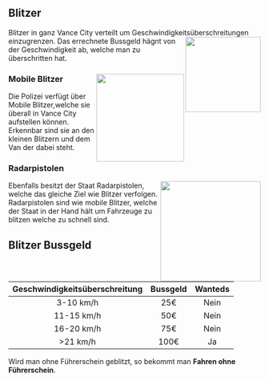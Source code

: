 ## Blitzer

Blitzer in ganz Vance City verteilt um Geschwindigkeitsüberschreitungen einzugrenzen. <img align="right" width="150" eight="100" src="../../../assets/image/biz/Blitzer.png">
Das errechnete Bussgeld hägnt von der Geschwindigkeit ab, welche man zu überschritten hat.

### Mobile Blitzer <img align="right" width="175" eight="175" src="../../../assets/image/biz/Mobiler-Blitzer.png">

Die Polizei verfügt über Mobile Blitzer,welche sie überall in Vance City aufstellen können. Erkennbar sind sie an den kleinen Blitzern und dem Van der dabei steht.

### Radarpistolen

Ebenfalls besitzt der Staat Radarpistolen, <img align="right" width="200" eight="100" src="../../../assets/image/biz/Radarpistole.png">
welche das gleiche Ziel wie Blitzer verfolgen. Radarpistolen sind wie mobile Blitzer, welche der Staat in der Hand hält um Fahrzeuge zu blitzen welche zu schnell sind.

## Blitzer Bussgeld

| Geschwindigkeitsüberschreitung | Bussgeld | Wanteds |
|:-:|:-:|:-:|
| 3-10 km/h | 25€ | Nein |
| 11-15 km/h | 50€ | Nein |  
| 16-20 km/h | 75€ | Nein |
| >21 km/h | 100€ | Ja |

Wird man ohne Führerschein geblitzt, so bekommt man **Fahren ohne Führerschein**.
